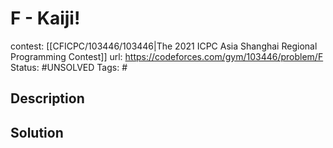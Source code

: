 # F - Kaiji!

contest: [[CFICPC/103446/103446|The 2021 ICPC Asia Shanghai Regional Programming Contest]]
url: https://codeforces.com/gym/103446/problem/F
Status: #UNSOLVED
Tags: #

## Description

## Solution

